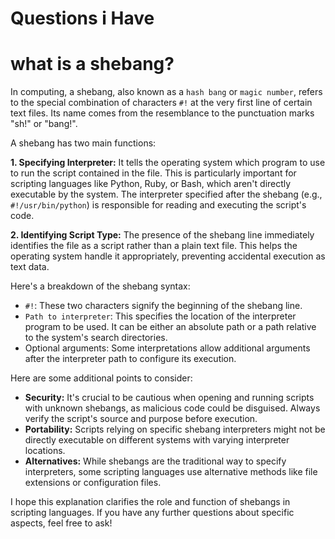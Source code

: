 # Questions i Have 

# what is a shebang?

In computing, a shebang, also known as a `hash bang` or `magic number`, refers to the special combination of characters `#!` at the very first line of certain text files. Its name comes from the resemblance to the punctuation marks "sh!" or "bang!".

A shebang has two main functions:

**1. Specifying Interpreter:** It tells the operating system which program to use to run the script contained in the file. This is particularly important for scripting languages like Python, Ruby, or Bash, which aren't directly executable by the system. The interpreter specified after the shebang (e.g., `#!/usr/bin/python`) is responsible for reading and executing the script's code.

**2. Identifying Script Type:** The presence of the shebang line immediately identifies the file as a script rather than a plain text file. This helps the operating system handle it appropriately, preventing accidental execution as text data.

Here's a breakdown of the shebang syntax:

- `#!`: These two characters signify the beginning of the shebang line.
- `Path to interpreter`: This specifies the location of the interpreter program to be used. It can be either an absolute path or a path relative to the system's search directories.
- Optional arguments: Some interpretations allow additional arguments after the interpreter path to configure its execution.

Here are some additional points to consider:

- **Security:** It's crucial to be cautious when opening and running scripts with unknown shebangs, as malicious code could be disguised. Always verify the script's source and purpose before execution.
- **Portability:** Scripts relying on specific shebang interpreters might not be directly executable on different systems with varying interpreter locations.
- **Alternatives:** While shebangs are the traditional way to specify interpreters, some scripting languages use alternative methods like file extensions or configuration files.

I hope this explanation clarifies the role and function of shebangs in scripting languages. If you have any further questions about specific aspects, feel free to ask!
